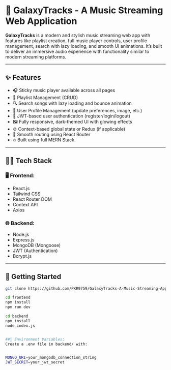 # 🎵 GalaxyTracks - A Music Streaming Web Application

**GalaxyTracks** is a modern and stylish music streaming web app with features like playlist creation, full music player controls, user profile management, search with lazy loading, and smooth UI animations. It’s built to deliver an immersive audio experience with functionality similar to modern streaming platforms.

---

## ✨ Features

- 🎧 Sticky music player available across all pages
- 📂 Playlist Management (CRUD)
- 🔍 Search songs with lazy loading and bounce animation
- 👤 User Profile Management (update preferences, image, etc.)
- 🔄 JWT-based user authentication (register/login/logout)
- 🖼️ Fully responsive, dark-themed UI with glowing effects
- ⚙️ Context-based global state or Redux (if applicable)
- 🧠 Smooth routing using React Router
- 🔥 Built using full MERN Stack

---

## 🧑‍💻 Tech Stack

### 🖥️ Frontend:
- React.js
- Tailwind CSS
- React Router DOM
- Context API 
- Axios

### 🌐 Backend:
- Node.js
- Express.js
- MongoDB (Mongoose)
- JWT (Authentication)
- Bcrypt.js

---

## 🚀 Getting Started

```bash
git clone https://github.com/PKR9759/GalaxyTracks-A-Music-Streaming-Application.git

cd frontend
npm install
npm run dev

cd backend
npm install
node index.js


##🔑 Environment Variables:
Create a .env file in backend/ with:


MONGO_URI=your_mongodb_connection_string
JWT_SECRET=your_jwt_secret


